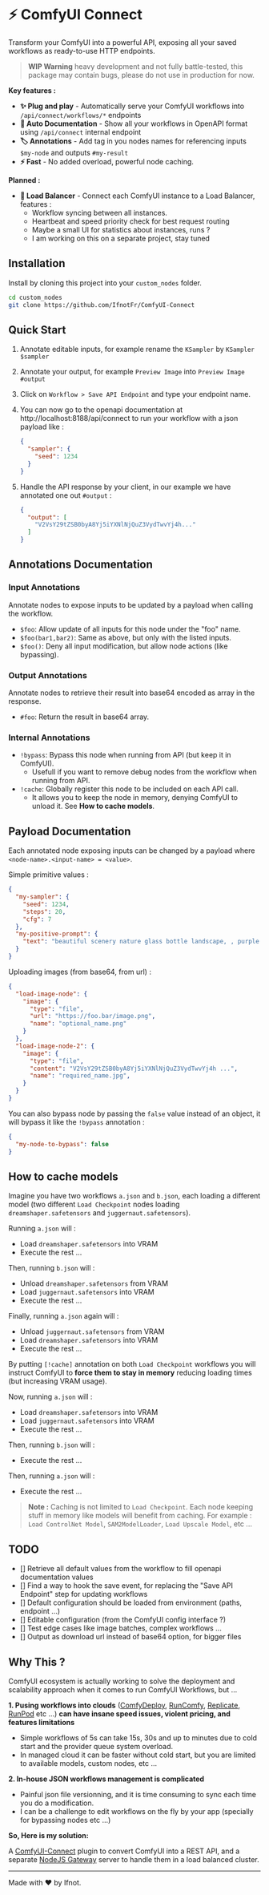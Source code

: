 # ⚡ ComfyUI Connect

Transform your ComfyUI into a powerful API, exposing all your saved workflows as ready-to-use HTTP endpoints.

> **WIP Warning** heavy development and not fully battle-tested, this package may contain bugs, please do not use in production for now.

**Key features :**

- **✨ Plug and play** - Automatically serve your ComfyUI workflows into `/api/connect/workflows/*` endpoints
- **📖 Auto Documentation** - Show all your workflows in OpenAPI format using `/api/connect` internal endpoint
- **🏷️ Annotations** - Add tag in you nodes names for referencing inputs `$my-node` and outputs `#my-result`
- **⚡ Fast** - No added overload, powerful node caching.

**Planned :**

- **🔀 Load Balancer** - Connect each ComfyUI instance to a Load Balancer, features :
  - Workflow syncing between all instances.
  - Heartbeat and speed priority check for best request routing
  - Maybe a small UI for statistics about instances, runs ?
  - I am working on this on a separate project, stay tuned

## Installation

Install by cloning this project into your `custom_nodes` folder.

```sh
cd custom_nodes
git clone https://github.com/IfnotFr/ComfyUI-Connect
```

## Quick Start

1. Annotate editable inputs, for example rename the `KSampler` by `KSampler $sampler`

2. Annotate your output, for example `Preview Image` into `Preview Image #output`

3. Click on `Workflow > Save API Endpoint` and type your endpoint name.

4. You can now go to the openapi documentation at http://localhost:8188/api/connect to run your workflow with a json payload like :

    ```json
    {
      "sampler": {
        "seed": 1234
      }
    }
    ```

5. Handle the API response by your client, in our example we have annotated one out `#output` :

    ```json
    {
      "output": [
        "V2VsY29tZSB0byA8Yj5iYXNlNjQuZ3VydTwvYj4h..."
      ]
    }
    ```

## Annotations Documentation

### Input Annotations

Annotate nodes to expose inputs to be updated by a payload when calling the workflow.

- `$foo`: Allow update of all inputs for this node under the "foo" name.
- `$foo(bar1,bar2)`: Same as above, but only with the listed inputs.
- `$foo()`: Deny all input modification, but allow node actions (like bypassing).

### Output Annotations

Annotate nodes to retrieve their result into base64 encoded as array in the response.

- `#foo`: Return the result in base64 array.

### Internal Annotations

- `!bypass`: Bypass this node when running from API (but keep it in ComfyUI).
  - Usefull if you want to remove debug nodes from the workflow when running from API.
- `!cache`: Globally register this node to be included on each API call.
  - It allows you to keep the node in memory, denying ComfyUI to unload it. See **How to cache models**.

## Payload Documentation

Each annotated node exposing inputs can be changed by a payload where `<node-name>.<input-name> = <value>`.

Simple primitive values :

```json
{
  "my-sampler": {
    "seed": 1234,
    "steps": 20,
    "cfg": 7
  },
  "my-positive-prompt": {
    "text": "beautiful scenery nature glass bottle landscape, , purple galaxy bottle,"
  }
}
```

Uploading images (from base64, from url) :

```json
{
  "load-image-node": {
    "image": {
      "type": "file",
      "url": "https://foo.bar/image.png",
      "name": "optional_name.png"
    }
  },
  "load-image-node-2": {
    "image": {
      "type": "file",
      "content": "V2VsY29tZSB0byA8Yj5iYXNlNjQuZ3VydTwvYj4h ...",
      "name": "required_name.jpg",
    }
  }
}
```

You can also bypass node by passing the `false` value instead of an object, it will bypass it like the `!bypass` annotation :

```json
{
  "my-node-to-bypass": false
}
```

## How to cache models

Imagine you have two workflows `a.json` and `b.json`, each loading a different model (two different `Load Checkpoint` nodes loading `dreamshaper.safetensors` and `juggernaut.safetensors`).

Running `a.json` will :

- Load `dreamshaper.safetensors` into VRAM
- Execute the rest ...

Then, running `b.json` will :

- Unload `dreamshaper.safetensors` from VRAM
- Load `juggernaut.safetensors` into VRAM
- Execute the rest ...

Finally, running `a.json` again will :

- Unload `juggernaut.safetensors` from VRAM
- Load `dreamshaper.safetensors` into VRAM
- Execute the rest ...

By putting `[!cache]` annotation on both `Load Checkpoint` workflows you will instruct ComfyUI to **force them to stay in memory** reducing loading times (but increasing VRAM usage).

Now, running `a.json` will :

- Load `dreamshaper.safetensors` into VRAM
- Load `juggernaut.safetensors` into VRAM
- Execute the rest ...

Then, running `b.json` will :

- Execute the rest ...

Then, running `a.json` will :

- Execute the rest ...

> **Note :** Caching is not limited to `Load Checkpoint`. Each node keeping stuff in memory like models will benefit from caching. For example : `Load ControlNet Model`, `SAM2ModelLoader`, `Load Upscale Model`, etc ...

## TODO

- [] Retrieve all default values from the workflow to fill openapi documentation values
- [] Find a way to hook the save event, for replacing the "Save API Endpoint" step for updating workflows
- [] Default configuration should be loaded from environment (paths, endpoint ...)
- [] Editable configuration (from the ComfyUI config interface ?)
- [] Test edge cases like image batches, complex workflows ...
- [] Output as download url instead of base64 option, for bigger files

## Why This ?

ComfyUI ecosystem is actually working to solve the deployment and scalability approach when it comes to run ComfyUI Workflows, but ...

**1. Pusing workflows into clouds** ([ComfyDeploy](https://comfydeploy.com/), [RunComfy](https://www.runcomfy.com/), [Replicate](https://replicate.com/), [RunPod](https://www.runpod.io/) etc ...) **can have insane speed issues, violent pricing, and features limitations**

- Simple workflows of 5s can take 15s, 30s and up to minutes due to cold start and the provider queue system overload.
- In managed cloud it can be faster without cold start, but you are limited to available models, custom nodes, etc ...

**2. In-house JSON workflows management is complicated**

- Painful json file versionning, and it is time consuming to sync each time you do a modification.
- I can be a challenge to edit workflows on the fly by your app (specially for bypassing nodes etc ...)

**So, Here is my solution:**

A [ComfyUI-Connect](https://github.com/Good-Dream-Studio/ComfyUI-Connect) plugin to convert ComfyUI into a REST API, and a separate [NodeJS Gateway](https://github.com/Good-Dream-Studio/gateway-connect) server to handle them in a load balanced cluster.

---

Made with ❤️ by Ifnot.
